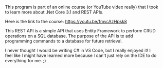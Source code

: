 This program is part of an online course (or YouTube video really) that I took
to learn more about .Net Core 3.1 and REST APIs.

Here is the link to the course: https://youtu.be/fmvcAzHpsk8

This REST API is a simple API that uses Entity Framework to perform CRUD operations
on a SQL database. The purpose of the API is to add programming commands to a database
for future retrieval.

I never thought I would be writing C# in VS Code, but I really enjoyed it!
I feel like I might have learned more because I can't just rely on the IDE to do
everything for me. ;)

